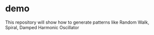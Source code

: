 # demo 
This repository will show how to generate patterns like Random Walk, Spiral, Damped Harmonic Oscillator
